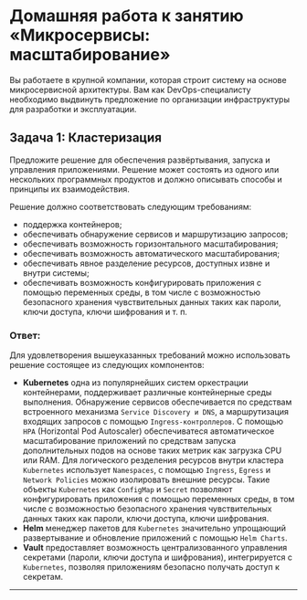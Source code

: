 
# Домашняя работа к занятию «Микросервисы: масштабирование»

Вы работаете в крупной компании, которая строит систему на основе микросервисной архитектуры.
Вам как DevOps-специалисту необходимо выдвинуть предложение по организации инфраструктуры для разработки и эксплуатации.

## Задача 1: Кластеризация

Предложите решение для обеспечения развёртывания, запуска и управления приложениями.
Решение может состоять из одного или нескольких программных продуктов и должно описывать способы и принципы их взаимодействия.

Решение должно соответствовать следующим требованиям:
- поддержка контейнеров;
- обеспечивать обнаружение сервисов и маршрутизацию запросов;
- обеспечивать возможность горизонтального масштабирования;
- обеспечивать возможность автоматического масштабирования;
- обеспечивать явное разделение ресурсов, доступных извне и внутри системы;
- обеспечивать возможность конфигурировать приложения с помощью переменных среды, в том числе с возможностью безопасного хранения чувствительных данных таких как пароли, ключи доступа, ключи шифрования и т. п.

### Ответ:

Для удовлетворения вышеуказанных требований можно использовать решение состоящее из следующих компонентов:

 - __Kubernetes__ одна из популярнейших систем оркестрации контейнерами, поддерживает различные контейнерные среды выполнения. Обнаружение сервисов обеспечивается по средствам встроенного механизма `Service Discovery и DNS`, а маршрутизация входящих запросов с помощью `Ingress-контроллеров`. С помощью `HPA` (Horizontal Pod Autoscaler) обеспечиватеся автоматическое масштабирование приложений по средствам запуска дополнительных подов на основе таких метрик как загрузка CPU или RAM. Для логического резделения ресурсов внутри кластера `Kubernetes` использует `Namespaces`, с помощью `Ingress`, `Egress` и `Network Policies` можно изолировать внешние ресурсы. Такие объекты `Kubernetes` как `ConfigMap` и `Secret` позволяют конфигурировать приложения с помощью переменных среды, в том числе с возможностью безопасного хранения чувствительных данных таких как пароли, ключи доступа, ключи шифрования.
 - __Helm__ менеджер пакетов для `Kubernetes` значительно упрощающий развертывание и обновление приложений с помощью `Helm Charts`.
 - __Vault__ предоставляет возможность централизованного управления секретами (пароли, ключи доступа и шифрования), интегрируется с `Kubernetes`, позволяя приложениям безопасно получать доступ к секретам. 
 
 ---
